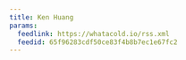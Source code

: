 ```yaml
---
title: Ken Huang
params:
  feedlink: https://whatacold.io/rss.xml
  feedid: 65f96283cdf50ce83f4b8b7ec1e67fc2
---
```

